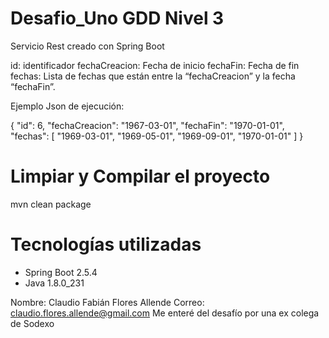 # Desafio_Uno GDD Nivel 3
Servicio Rest creado con Spring Boot

id: identificador 
fechaCreacion: Fecha de inicio 
fechaFin: Fecha de fin 
fechas: Lista de fechas que están entre la “fechaCreacion” y la fecha “fechaFin”.

Ejemplo Json de ejecución:

{
  "id": 6,
  "fechaCreacion": "1967-03-01",
  "fechaFin": "1970-01-01",
  "fechas": [
    "1969-03-01",
    "1969-05-01",
    "1969-09-01",
    "1970-01-01"
  ]
}

# Limpiar y Compilar el proyecto
mvn clean package

# Tecnologías utilizadas
- Spring Boot 2.5.4
- Java 1.8.0_231

Nombre: Claudio Fabián Flores Allende
Correo: claudio.flores.allende@gmail.com
Me enteré del desafío por una ex colega de Sodexo